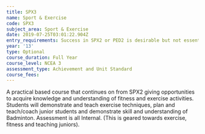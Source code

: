```yaml
---
title: SPX3
name: Sport & Exercise
code: SPX3
subject_area: Sport & Exercise
date: 2019-07-25T03:01:22.904Z
entry_requirements: Success in SPX2 or PED2 is desirable but not essential and HOF/TIC approval.
year: '13'
type: Optional
course_duration: Full Year
course_level: NCEA 3
assessment_type: Achievement and Unit Standard
course_fees:
---
```

A practical based course that continues on from SPX2 giving opportunities to acquire knowledge and understanding of fitness and exercise activities. Students will demonstrate and teach exercise techniques, plan and teach/coach junior students and demonstrate skill and understanding of Badminton. Assessment is all Internal. (This is geared towards exercise, fitness and teaching juniors).
